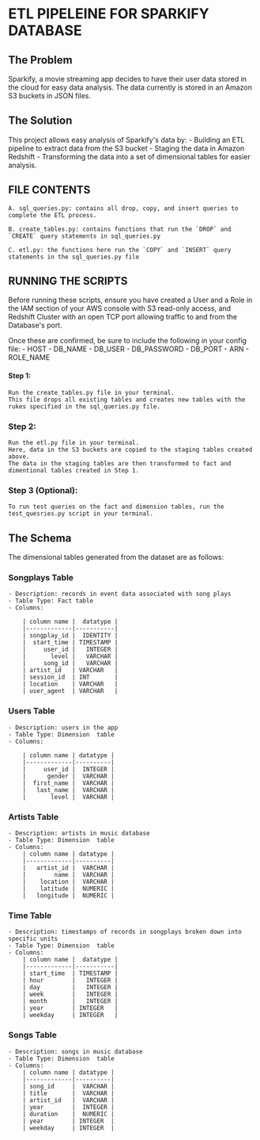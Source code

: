 # ETL PIPELEINE FOR SPARKIFY DATABASE

## The Problem

Sparkify, a movie streaming app decides to have their user data stored in the cloud for easy data analysis.
The data currently is stored in an Amazon S3 buckets in JSON files.


## The Solution
This project allows easy analysis of Sparkify's data by:
    - Building an ETL pipeline to extract data from the S3 bucket
    - Staging the data in Amazon Redshift
    - Transforming the data into a set of dimensional tables for easier analysis.
    
    
## FILE CONTENTS

    A. sql_queries.py: contains all drop, copy, and insert queries to complete the ETL process.
    
    B. create_tables.py: contains functions that run the `DROP` and `CREATE` query statements in sql_queries.py
    
    C. etl.py: the functions here run the `COPY` and `INSERT` query statements in the sql_queries.py file
    
    
## RUNNING THE SCRIPTS

Before running these scripts, ensure you have created a User and a Role in the IAM section of your AWS console with S3 read-only access, and Redshift Cluster with an open TCP port allowing traffic to and from the Database's port.

Once these are confirmed, be sure to include the following in your config file:
    - HOST
    - DB_NAME
    - DB_USER
    - DB_PASSWORD
    - DB_PORT
    - ARN
    - ROLE_NAME
    
#### Step 1:
    Run the create_tables.py file in your terminal. 
    This file drops all existing tables and creates new tables with the rukes specified in the sql_queries.py file.
### Step 2:
    Run the etl.py file in your terminal.
    Here, data in the S3 buckets are copied to the staging tables created above.
    The data in the staging tables are then transformed to fact and dimentional tables created in Step 1.
### Step 3 (Optional):
    To run test queries on the fact and dimension tables, run the test_quesries.py script in your terminal.
    

## The Schema
The dimensional tables generated from the dataset are as follows:


### Songplays Table

    - Description: records in event data associated with song plays
    - Table Type: Fact table
    - Columns:

        | column name |  datatype |
        |-------------|-----------|
        | songplay_id |  IDENTITY |
        |  start_time | TIMESTAMP |
        |     user_id |   INTEGER |
        |       level |   VARCHAR |
        |     song_id |   VARCHAR |
        | artist_id   | VARCHAR   |
        | session_id  | INT       |
        | location    | VARCHAR   |
        | user_agent  | VARCHAR   |
        
        
### Users Table

    - Description: users in the app
    - Table Type: Dimension  table
    - Columns:
    
        | column name | datatype |
        |-------------|----------|
        |     user_id |  INTEGER |
        |      gender |  VARCHAR |
        |  first_name |  VARCHAR |
        |   last_name |  VARCHAR |
        |       level |  VARCHAR |
        
### Artists Table
    - Description: artists in music database
    - Table Type: Dimension  table
    - Columns:
        | column name | datatype |
        |-------------|----------|
        |   artist_id |  VARCHAR |
        |        name |  VARCHAR |
        |    location |  VARCHAR |
        |    latitude |  NUMERIC |
        |   longitude |  NUMERIC |

### Time Table
    - Description: timestamps of records in songplays broken down into specific units
    - Table Type: Dimension  table
    - Columns:
        | column name |  datatype |
        |-------------|-----------|
        | start_time  | TIMESTAMP |
        | hour        |   INTEGER |
        | day         |   INTEGER |
        | week        |   INTEGER |
        | month       |   INTEGER |
        | year        | INTEGER   |
        | weekday     | INTEGER   |
        
### Songs Table
    - Description: songs in music database
    - Table Type: Dimension  table
    - Columns:
        | column name | datatype |
        |-------------|----------|
        | song_id     |  VARCHAR |
        | title       |  VARCHAR |
        | artist_id   |  VARCHAR |
        | year        |  INTEGER |
        | duration    |  NUMERIC |
        | year        | INTEGER  |
        | weekday     | INTEGER  |
